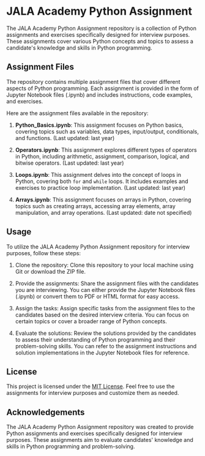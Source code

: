 # JALA Academy Python Assignment

The JALA Academy Python Assignment repository is a collection of Python assignments and exercises specifically designed for interview purposes. These assignments cover various Python concepts and topics to assess a candidate's knowledge and skills in Python programming.

## Assignment Files

The repository contains multiple assignment files that cover different aspects of Python programming. Each assignment is provided in the form of Jupyter Notebook files (.ipynb) and includes instructions, code examples, and exercises.

Here are the assignment files available in the repository:

1. **Python_Basics.ipynb**: This assignment focuses on Python basics, covering topics such as variables, data types, input/output, conditionals, and functions. (Last updated: last year)

2. **Operators.ipynb**: This assignment explores different types of operators in Python, including arithmetic, assignment, comparison, logical, and bitwise operators. (Last updated: last year)

3. **Loops.ipynb**: This assignment delves into the concept of loops in Python, covering both `for` and `while` loops. It includes examples and exercises to practice loop implementation. (Last updated: last year)

4. **Arrays.ipynb**: This assignment focuses on arrays in Python, covering topics such as creating arrays, accessing array elements, array manipulation, and array operations. (Last updated: date not specified)

## Usage

To utilize the JALA Academy Python Assignment repository for interview purposes, follow these steps:

1. Clone the repository: Clone this repository to your local machine using Git or download the ZIP file.

2. Provide the assignments: Share the assignment files with the candidates you are interviewing. You can either provide the Jupyter Notebook files (.ipynb) or convert them to PDF or HTML format for easy access.

3. Assign the tasks: Assign specific tasks from the assignment files to the candidates based on the desired interview criteria. You can focus on certain topics or cover a broader range of Python concepts.

4. Evaluate the solutions: Review the solutions provided by the candidates to assess their understanding of Python programming and their problem-solving skills. You can refer to the assignment instructions and solution implementations in the Jupyter Notebook files for reference.

## License

This project is licensed under the [MIT License](LICENSE). Feel free to use the assignments for interview purposes and customize them as needed.

## Acknowledgements

The JALA Academy Python Assignment repository was created to provide Python assignments and exercises specifically designed for interview purposes. These assignments aim to evaluate candidates' knowledge and skills in Python programming and problem-solving.

